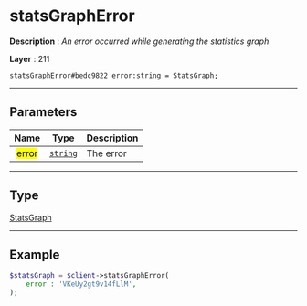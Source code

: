 # statsGraphError

**Description** : *An error occurred while generating the statistics graph*

**Layer** : 211

```tl
statsGraphError#bedc9822 error:string = StatsGraph;
```

---

## Parameters

| Name | Type | Description |
| :---: | :---: | :--- |
| <mark>error</mark> | [`string`](type/string) | The error |

---

## Type

[StatsGraph](type/StatsGraph)

---

## Example

```php
$statsGraph = $client->statsGraphError(
	error : 'VKeUy2gt9v14fLlM',
);
```